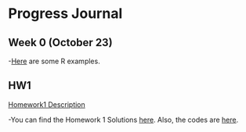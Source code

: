 # Progress Journal



## Week 0 (October 23)


-[Here](files/example_homework_0.html) are some R examples.


## HW1

[Homework1 Description](files/IE582_Fall20_Homework1.pdf)

-You can find the Homework 1 Solutions [here](files/SUHEYLA_YILDIZ_HW1.html). Also, the codes are [here](files/SUHEYLA_YILDIZ_HW1.html).



